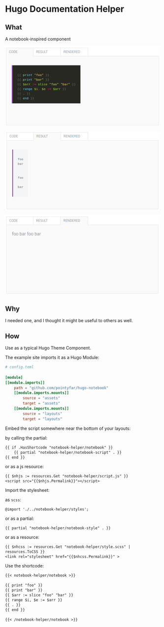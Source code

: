 # Hugo Documentation Helper

## What

A notebook-inspired component

![Screenshot](https://raw.githubusercontent.com/pointyfar/hugo-notebook/master/images/code.png)

![Screenshot](https://raw.githubusercontent.com/pointyfar/hugo-notebook/master/images/result.png)

![Screenshot](https://raw.githubusercontent.com/pointyfar/hugo-notebook/master/images/rendered.png)

## Why

I needed one, and I thought it might be useful to others as well.

## How

Use as a typical Hugo Theme Component.

The example site imports it as a Hugo Module:

```toml
# config.toml

[module]
[[module.imports]]
    path = "github.com/pointyfar/hugo-notebook"
    [[module.imports.mounts]]
        source = "assets"
        target = "assets"
    [[module.imports.mounts]]
        source = "layouts"
        target = "layouts"
```

Embed the script somewhere near the bottom of your layouts: 

by calling the partial:

```
{{ if .HasShortcode "notebook-helper/notebook" }}
    {{ partial "notebook-helper/notebook-script" . }}
{{ end }}
```

or as a js resource:
```
{{ $nhjs := resources.Get "notebook-helper/script.js" }}
<script src="{{$nhjs.Permalink}}"></script>
```


Import the stylesheet:

as `scss`:
```
@import './../notebook-helper/styles';
```

or as a partial:
```
{{ partial "notebook-helper/notebook-style" . }}
```

or as a resource:
```
{{ $nhcss := resources.Get "notebook-helper/style.scss" | resources.ToCSS }}
<link rel="stylesheet" href="{{$nhcss.Permalink}}" >
```

Use the shortcode:

```
{{< notebook-helper/notebook >}}

{{ print "foo" }}
{{ print "bar" }}
{{ $arr := slice "foo" "bar" }}
{{ range $i, $e := $arr }}
{{ . }}
{{ end }}

{{< /notebook-helper/notebook >}}
```

